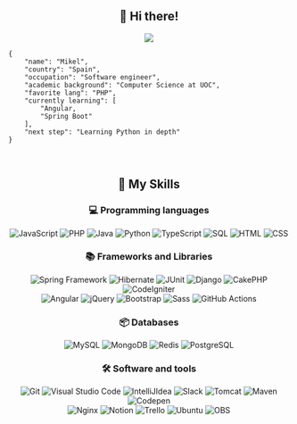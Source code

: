 <h2 align="center">👋 Hi there!</h2>

<p align="center">
  <img src="https://komarev.com/ghpvc/?username=mikelweb&color=orange"/>
</p>

```
{
	"name": "Mikel",
	"country": "Spain",
	"occupation": "Software engineer",
	"academic background": "Computer Science at UOC",
	"favorite lang": "PHP",
	"currently learning": [
		"Angular,
		"Spring Boot"
	],
	"next step": "Learning Python in depth"
}
```
<br/>

<h2 align="center">🌱 My Skills</h2>

<h3 align="center">💻 Programming languages</h3>

<p align="center">
	<img alt="JavaScript" src="https://img.shields.io/badge/JavaScript-F7DF1E.svg?logo=javascript&logoColor=black">
	<img alt="PHP" src="https://custom-icon-badges.demolab.com/badge/PHP-68217A.svg?logo=php&logoColor=white">
	<img alt="Java" src="https://custom-icon-badges.demolab.com/badge/Java-007396.svg?logo=java&logoColor=white">
	<img alt="Python" src="https://img.shields.io/badge/Python-F7DF1E.svg?logo=python&logoColor=black">
	<img alt="TypeScript" src="https://img.shields.io/badge/TypeScript-2671E5.svg?logo=typescript&logoColor=white">
  <img alt="SQL" src="https://custom-icon-badges.demolab.com/badge/SQL-025E8C.svg?logo=database&logoColor=white">
	<img alt="HTML" src="https://img.shields.io/badge/HTML-E34F26.svg?logo=html5&logoColor=white">
	<img alt="CSS" src="https://img.shields.io/badge/CSS-1572B6.svg?logo=css3&logoColor=white">
</p>

<h3 align="center">📚 Frameworks and Libraries</h3>

<p align="center">
	<img alt="Spring Framework" src="https://img.shields.io/badge/SpringBoot-6DB33F?style=flat-square&logo=Spring&logoColor=white">
	<img alt="Hibernate" src="https://img.shields.io/badge/Hibernate-59666C?logo=Hibernate&logoColor=white">
	<img alt="JUnit" src="https://custom-icon-badges.demolab.com/badge/JUnit-25A162.svg?logo=check-circle&logoColor=white">
	<img alt="Django" src="https://custom-icon-badges.demolab.com/badge/Django-0C4B33.svg?logo=django&logoColor=white">
	<img alt="CakePHP" src="https://img.shields.io/badge/CakePHP-C62634?style=flat-square&logo=CakePHP&logoColor=white">
	<img alt="CodeIgniter" src="https://img.shields.io/badge/CodeIgniter-F05033?style=flat-square&logo=CodeIgniter&logoColor=white">
	<br>
	<img alt="Angular" src="https://img.shields.io/badge/Angular-CC2927.svg?logo=angular&logoColor=white">
	<img alt="jQuery" src="https://img.shields.io/badge/jQuery-0078d7.svg?logo=jquery&logoColor=white">
	<img alt="Bootstrap" src="https://img.shields.io/badge/Bootstrap-7952B3.svg?logo=bootstrap&logoColor=white">
	<img alt="Sass" src="https://img.shields.io/badge/Sass-AF286D.svg?logo=sass&logoColor=white">
	<img alt="GitHub Actions" src="https://img.shields.io/badge/GitHub%20Actions-2671E5.svg?logo=github%20actions&logoColor=white">
</p>

<h3 align="center">📦 Databases</h3>

<p align="center">
	<img alt="MySQL" src="https://shields.io/badge/MySQL-blue?logo=mysql&logoColor=white&labelColor=blue">
	<img alt="MongoDB" src="https://img.shields.io/badge/MongoDB-4DB33D?logo=mongodb&logoColor=FFFFFF">
	<img alt="Redis" src="https://img.shields.io/badge/Redis-FB2A2C?logo=redis&logoColor=FFFFFF">
	<img alt="PostgreSQL" src="https://img.shields.io/badge/postgresql-4169e1?logo=postgresql&logoColor=white">
</p>

<h3 align="center">🛠️ Software and tools</h3>

<p align="center">
	<img alt="Git" src="https://img.shields.io/badge/Git-F05033.svg?logo=git&logoColor=white">
	<img alt="Visual Studio Code" src="https://img.shields.io/badge/Visual%20Studio%20Code-0078d7.svg?logo=visual-studio-code&logoColor=white">
	<img alt="IntelliJIdea" src="https://img.shields.io/badge/intellijidea-EF2D5E.svg?logo=intellijidea&logoColor=white">
	<img alt="Slack" src="https://img.shields.io/badge/Slack-68217A.svg?logo=slack&logoColor=white">
	<img alt="Tomcat" src="https://img.shields.io/badge/Tomcat-F8DC75?logo=apachetomcat&logoColor=black">
	<img alt="Maven" src="https://img.shields.io/badge/Maven-C71A36.svg?logo=apache-maven&logoColor=white">
	<img alt="Codepen" src="https://img.shields.io/badge/Codepen-010101.svg?logo=codepen&logoColor=white">
	<br>
 	<img alt="Nginx" src="https://img.shields.io/badge/Nginx-009639.svg?logo=nginx&logoColor=white">
	<img alt="Notion" src="https://img.shields.io/badge/Notion-010101.svg?logo=notion&logoColor=white">
	<img alt="Trello" src="https://img.shields.io/badge/Trello-0052CC.svg?logo=trello&logoColor=white">
	<img alt="Ubuntu" src="https://img.shields.io/badge/Ubuntu-E95420.svg?logo=ubuntu&logoColor=white">
	<img alt="OBS" src="https://img.shields.io/badge/-OBS-302E31?logo=obs-studio&logoColor=white">
</p>
